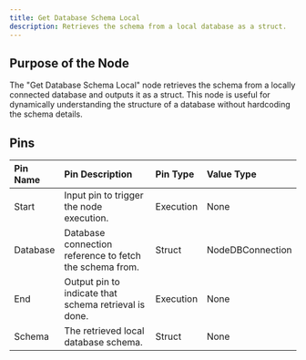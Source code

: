 ```yaml
---
title: Get Database Schema Local
description: Retrieves the schema from a local database as a struct.
---
```


## Purpose of the Node
The "Get Database Schema Local" node retrieves the schema from a locally connected database and outputs it as a struct. This node is useful for dynamically understanding the structure of a database without hardcoding the schema details.

## Pins

| Pin Name   | Pin Description                                      | Pin Type | Value Type  |
|:-----------|:---------------------------------------------------|:---------|:------------|
| Start      | Input pin to trigger the node execution.           | Execution| None        |
| Database   | Database connection reference to fetch the schema from.| Struct   | NodeDBConnection|
| End        | Output pin to indicate that schema retrieval is done.| Execution| None        |
| Schema     | The retrieved local database schema.                 | Struct   | None        |